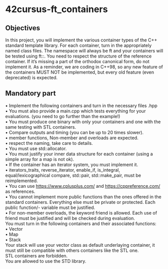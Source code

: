 # 42cursus-ft_containers

## Objectives
In this project, you will implement the various container types of the C++ standard
template library.
For each container, turn in the appropriately named class files.
The namespace will always be ft and your containers will be tested using ft::<container>.
You need to respect the structure of the reference container. If it’s missing a part of the
orthodox canonical form, do not implement it.
As a reminder, we are coding in C++98, so any new feature of the containers MUST NOT
be implemented, but every old feature (even deprecated) is expected.
  
## Mandatory part
• Implement the following containers and turn in the necessary files <container>.hpp </br>
• You must also provide a main.cpp which tests everything for your evaluations. (you
need to go further than the example!)</br>
• You must produce one binary with only your containers and one with the same
testing with STL containers.</br>
• Compare outputs and timing (you can be up to 20 times slower).</br>
• member functions, Non-member and overloads are expected.</br>
• respect the naming, take care to details.</br>
• You must use std::allocator.</br>
• You must justify your inner data structure for each container (using a simple array
for a map is not ok).</br>
• If the container has an iterator system, you must implement it.</br>
• iterators_traits, reverse_iterator, enable_if, is_integral, equal/lexicographical compare, std::pair, std::make_pair, must be reimplemented.</br>
• You can use https://www.cplusplus.com/ and https://cppreference.com/ as
references.</br>
• You cannot implement more public functions than the ones offered in the standard
containers. Everything else must be private or protected. Each public function/-
variable must be justified.</br>
• For non-member overloads, the keyword friend is allowed. Each use of friend
must be justified and will be checked during evaluation.</br>
You must turn in the following containers and their associated functions:</br>
• Vector</br>
• Map</br>
• Stack</br>
Your stack will use your vector class as default underlaying container, it must still be
compatible with others containers like the STL one.</br>
STL containers are forbidden.</br>
You are allowed to use the STD library.
